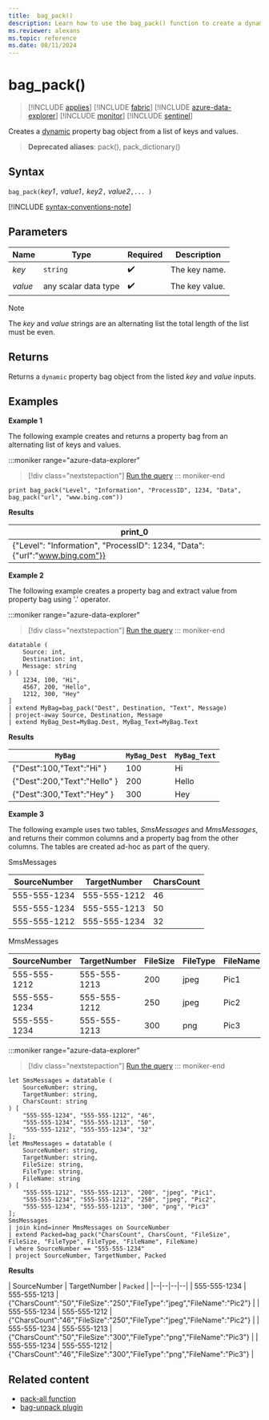 ```yaml
---
title:  bag_pack()
description: Learn how to use the bag_pack() function to create a dynamic JSON object from a list of keys and values.
ms.reviewer: alexans
ms.topic: reference
ms.date: 08/11/2024
---
```

# bag_pack()

> [!INCLUDE [applies](../includes/applies-to-version/applies.md)] [!INCLUDE [fabric](../includes/applies-to-version/fabric.md)] [!INCLUDE [azure-data-explorer](../includes/applies-to-version/azure-data-explorer.md)] [!INCLUDE [monitor](../includes/applies-to-version/monitor.md)] [!INCLUDE [sentinel](../includes/applies-to-version/sentinel.md)]

Creates a [dynamic](scalar-data-types/dynamic.md) property bag object from a list of keys and values.

> **Deprecated aliases**: pack(), pack_dictionary()

## Syntax

`bag_pack(`*key1*`,` *value1*`,` *key2*`,` *value2*`,... )`

[!INCLUDE [syntax-conventions-note](../includes/syntax-conventions-note.md)]

## Parameters

| Name | Type | Required | Description |
|--|--|--|--|
|*key*| `string` |  :heavy_check_mark: | The key name.|
|*value*| any scalar data type |  :heavy_check_mark: | The key value.|

> [!NOTE]
> The *key* and *value* strings are an alternating list the total length of the list must be even.

## Returns

Returns a `dynamic` property bag object from the listed *key* and *value* inputs.

## Examples

**Example 1**

The following example creates and returns a property bag from an alternating list of keys and values.

:::moniker range="azure-data-explorer"
> [!div class="nextstepaction"]
> <a href="https://dataexplorer.azure.com/clusters/help/databases/Samples?query=H4sIAAAAAAAAAysoyswrUUhKTI8vSEzO1lDySS1LzVHSUVDyzEvLL8pNLMnMzwNxA4ryk1OLiz1dgBxDI2MToJBLYkkikIfQW1oE1lleXq6XlJmXrpecn6ukqQkA9RzT32IAAAA=" target="_blank">Run the query</a>
::: moniker-end

```kusto
print bag_pack("Level", "Information", "ProcessID", 1234, "Data", bag_pack("url", "www.bing.com"))
```

**Results**

|print_0|
|--|
|{"Level": "Information", "ProcessID": 1234, "Data": {"url":"www.bing.com"}}|

**Example 2**

The following example creates a property bag and extract value from property bag using '.' operator.

:::moniker range="azure-data-explorer"
> [!div class="nextstepaction"]
> <a href="https://dataexplorer.azure.com/clusters/help/databases/Samples?query=H4sIAAAAAAAAA12PPwvCMBDF936KI1MLUfpPBaGLOLh00k2kXGsI0ZKUJqIFP7xJzFB6WR4%2F3rt7uaOxr%2B0ZxBHYOavX2LE9CGmoB0emjZBohJIzWjOtkVufNqOQPErg6nmWFyWFLE0pkJMgFDwtN9sdhfxPWd8rQoM7yykUgU8Eolv0BfYxTN6hng7IqxZ5M2D3jIkrYhfO%2BtjUxZotDHUSmx5G9WCdWeEbp%2FCbRSiYF5ca56m8XDtJA3YXAnbyBz3NWFQwAQAA" target="_blank">Run the query</a>
::: moniker-end

```kusto
datatable (
    Source: int,
    Destination: int,
    Message: string
) [
    1234, 100, "Hi", 
    4567, 200, "Hello",
    1212, 300, "Hey" 
]
| extend MyBag=bag_pack("Dest", Destination, "Text", Message)
| project-away Source, Destination, Message
| extend MyBag_Dest=MyBag.Dest, MyBag_Text=MyBag.Text
```

**Results**

|`MyBag`|`MyBag_Dest`|`MyBag_Text`|
|--|--|--|
|{"Dest":100,"Text":"Hi" }|100|Hi|
|{"Dest":200,"Text":"Hello" }|200|Hello|
|{"Dest":300,"Text":"Hey" }|300|Hey|

**Example 3**

The following example uses two tables, *SmsMessages* and *MmsMessages*, and returns their common columns and a property bag from the other columns. The tables are created ad-hoc as part of the query.

SmsMessages

|SourceNumber |TargetNumber| CharsCount |
|---|---|---|
|555-555-1234 |555-555-1212 | 46 |
|555-555-1234 |555-555-1213 | 50 |
|555-555-1212 |555-555-1234 | 32 |

MmsMessages

|SourceNumber |TargetNumber| FileSize | FileType | FileName |
|---|---|---|---|---|
|555-555-1212 |555-555-1213 | 200 | jpeg | Pic1 |
|555-555-1234 |555-555-1212 | 250 | jpeg | Pic2 |
|555-555-1234 |555-555-1213 | 300 | png | Pic3 |

:::moniker range="azure-data-explorer"
> [!div class="nextstepaction"]
> <a href="https://dataexplorer.azure.com/clusters/help/databases/Samples?query=H4sIAAAAAAAAA61STW%2BDMAy98yusnFqJSRDKDps4VdqtVSV6m6YpgEVDIaAkaB%2Faj1%2FCh1oo2nYYEcR%2BtmO%2FR0rUEFdqh0qxHBVEkDFtVlIirBwwT1y3MsV9WyUoH0BpyUXudpEjkznqpcj2xKTa1q3QI%2B6s4bkLkTAM7%2Bzr02BD3Gvfp9bf3Jvvr6lB53vEnWf2h8wrA0rAeXl0SkN39%2B90n3iJMf%2FEW%2FT40Syge1bhT8LMOfRsqefZrWgwt%2FuBp%2F4t%2FWVNaTgvpX8o7boGfddGjJUBsUJe3xnnC4qaCzhzkUVcCJQTjWsxEdVk47tGkcGBpWfMooTlr40xV%2BRybUyvi2P6jgobfDQH1Co8oNYcUKvwgFpzbWd8O6HEySgQRTMBTFoj6wJTPUl0Jz%2FfHSb%2FBlHzO108AwAA" target="_blank">Run the query</a>
::: moniker-end

```kusto
let SmsMessages = datatable (
    SourceNumber: string,
    TargetNumber: string,
    CharsCount: string
) [
    "555-555-1234", "555-555-1212", "46", 
    "555-555-1234", "555-555-1213", "50",
    "555-555-1212", "555-555-1234", "32" 
];
let MmsMessages = datatable (
    SourceNumber: string,
    TargetNumber: string,
    FileSize: string,
    FileType: string,
    FileName: string
) [
    "555-555-1212", "555-555-1213", "200", "jpeg", "Pic1",
    "555-555-1234", "555-555-1212", "250", "jpeg", "Pic2",
    "555-555-1234", "555-555-1213", "300", "png", "Pic3"
];
SmsMessages 
| join kind=inner MmsMessages on SourceNumber
| extend Packed=bag_pack("CharsCount", CharsCount, "FileSize", FileSize, "FileType", FileType, "FileName", FileName) 
| where SourceNumber == "555-555-1234"
| project SourceNumber, TargetNumber, Packed
```

**Results**

| SourceNumber | TargetNumber | `Packed` |
|--|--|--|--|
| 555-555-1234 | 555-555-1213 | {"CharsCount":"50","FileSize":"250","FileType":"jpeg","FileName":"Pic2"} |
| 555-555-1234 | 555-555-1212 | {"CharsCount":"46","FileSize":"250","FileType":"jpeg","FileName":"Pic2"} |
| 555-555-1234 | 555-555-1213 | {"CharsCount":"50","FileSize":"300","FileType":"png","FileName":"Pic3"} |
| 555-555-1234 | 555-555-1212 | {"CharsCount":"46","FileSize":"300","FileType":"png","FileName":"Pic3"} |

## Related content

* [pack-all function](./pack-all-function.md)
* [bag-unpack plugin](./bag-unpack-plugin.md)
